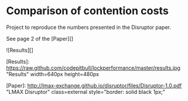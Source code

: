 Comparison of contention costs
===============
Project to reproduce the numbers presented in the Disruptor paper.

See page 2 of the [Paper][]

![Results][]


[Results]: https://raw.github.com/codepitbull/lockperformance/master/results.jpg "Results" width=640px height=480px

[Paper]: http://lmax-exchange.github.io/disruptor/files/Disruptor-1.0.pdf "LMAX Disruptor" class=external style="border: solid black 1px;"